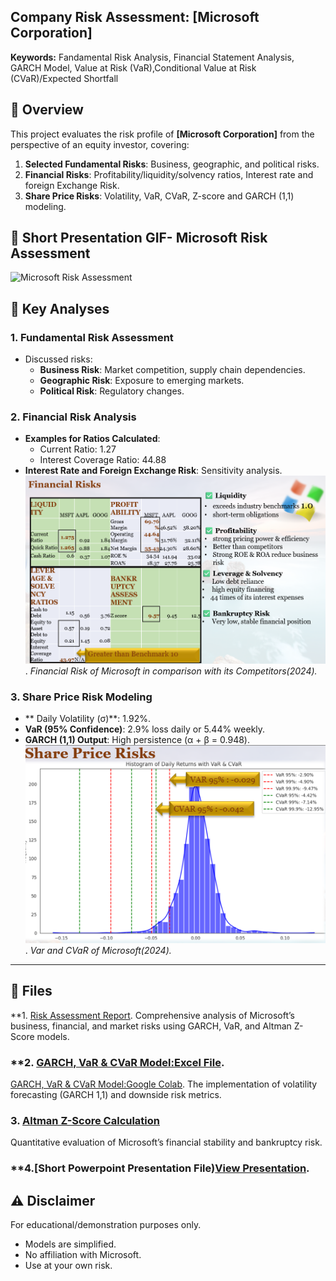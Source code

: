 ## Company Risk Assessment: [Microsoft Corporation]  
**Keywords:** Fandamental Risk Analysis, Financial Statement Analysis, GARCH Model, Value at Risk (VaR),Conditional Value at Risk (CVaR)/Expected Shortfall 


## 📌 Overview  
This project evaluates the risk profile of **[Microsoft Corporation]** from the perspective of an equity investor, covering:  
1. **Selected Fundamental Risks**: Business, geographic, and political risks.  
2. **Financial Risks**: Profitability/liquidity/solvency ratios, Interest rate and  foreign Exchange Risk. 
3. **Share Price Risks**: Volatility, VaR, CVaR, Z-score and GARCH (1,1) modeling.  


## 🎥 Short Presentation GIF- Microsoft Risk Assessment

![Microsoft Risk Assessment](https://github.com/ayeayemyat-miso/Company_Risk_Assessment/blob/main/Short_Presentation.gif?raw=true)


## 🚀 Key Analyses  

### **1. Fundamental Risk Assessment**  
- Discussed risks:  
  - **Business Risk**: Market competition, supply chain dependencies.  
  - **Geographic Risk**: Exposure to emerging markets.  
  - **Political Risk**: Regulatory changes.  

### **2. Financial Risk Analysis**  
- **Examples for Ratios Calculated**:  
   - Current Ratio: 1.27
   - Interest Coverage Ratio: 44.88 
- **Interest Rate and Foreign Exchange Risk**: Sensitivity analysis.
![Financial Risk](https://github.com/ayeayemyat-miso/Company_Risk_Assessment/blob/main/Financial%20Risks%20assessment.png).
  *Financial Risk of Microsoft in comparison with its Competitors(2024).*  
  

### **3. Share Price Risk Modeling**  
- ** Daily Volatility (σ)**: 1.92%.  
- **VaR (95% Confidence)**: 2.9% loss daily or 5.44% weekly.  
- **GARCH (1,1) Output**: High persistence (α + β = 0.948).  
![Var_CVaR](https://github.com/ayeayemyat-miso/Company_Risk_Assessment/blob/main/VaR_CVaR_Microsoft.png). 
  *Var and CVaR of Microsoft(2024).*  
---
## 📂 Files  

**1. [Risk Assessment Report](https://drive.google.com/file/d/1fJDF8-zHhaTsqBQx4tcf098vk21qlLyC/view?usp=sharing). 
Comprehensive analysis of Microsoft’s business, financial, and market risks using GARCH, VaR, and Altman Z-Score models.  

### **2. [GARCH, VaR & CVaR Model:Excel File](https://docs.google.com/spreadsheets/d/1dom8LIDqgQxMFmL37boheQn3mgNYif2o/edit?usp=sharing&ouid=115337222374551152231&rtpof=true&sd=true). 
[GARCH, VaR & CVaR Model:Google Colab](https://colab.research.google.com/drive/1MOLoEzluZvCyiztMbRCeDx-MYtSB3bt2?usp=sharing). 
The implementation of volatility forecasting (GARCH 1,1) and downside risk metrics.  

### **3. [Altman Z-Score Calculation](https://docs.google.com/spreadsheets/d/10sU5M7g_Pkn8TmU3QQsFAMG5indtGYkr/edit?usp=sharing&ouid=115337222374551152231&rtpof=true&sd=true)**  
Quantitative evaluation of Microsoft’s financial stability and bankruptcy risk.  

### **4.[Short Powerpoint Presentation File)[View Presentation](https://docs.google.com/presentation/d/1d4Tv575q9g_zh57wCjQrcwZjhXU5rBlE/edit?usp=sharing&ouid=115337222374551152231&rtpof=true&sd=true). 

## ⚠️ Disclaimer  
For educational/demonstration purposes only.  
- Models are simplified.  
- No affiliation with Microsoft.  
- Use at your own risk.  
